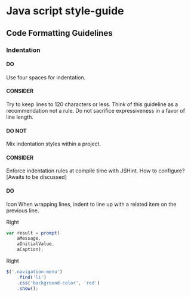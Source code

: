 # Java script style-guide

## Code Formatting Guidelines

### **Indentation**

#### DO
Use four spaces for indentation.

#### CONSIDER
Try to keep lines to 120 characters or less.
Think of this guideline as a recommendation not a rule. Do not sacrifice expressiveness in a favor of line length.
 
#### DO NOT
Mix indentation styles within a project.

#### CONSIDER
Enforce indentation rules at compile time with JSHint.
How to configure? [Awaits to be discussed]
 
#### DO
Icon
When wrapping lines, indent to line up with a related item on the previous line.
 	
Right
 
```javascript 
var result = prompt(
    aMessage,
    aInitialValue,
    aCaption);
```
    
Right
 
```javascript
$('.navigation-menu')
    .find('li')
    .css('background-color', 'red')
    .show();
```

